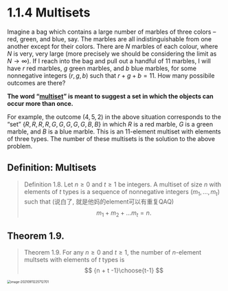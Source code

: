 # 1.1.4 Multisets

Imagine a bag which contains a large number of marbles of three colors – red, green, and blue, say. The marbles are all indistinguishable from one another except for their colors. There are $N$ marbles of each colour, where $N$ is very, very large (more precisely we should be considering the limit as $N \rightarrow \infty$). If I reach into the bag and pull out a handful of 11 marbles, I will have $r$ red marbles, $g$ green marbles, and $b$ blue marbles, for some nonnegative integers $(r, g, b)$ such that $r + g + b = 11$. How many possibile outcomes are there? 

**The word “<u>multiset</u>” is meant to suggest a set in which the objects can occur more than once.** 

For example, the outcome $(4, 5, 2)$ in the above situation corresponds to the “set” {$R, R, R, R, G, G, G, G, G, B, B$} in which $R$ is a red marble, $G$ is a green marble, and $B$ is a blue marble. This is an $11$-element multiset with elements of three types. The number of these multisets is the solution to the above problem.

## Definition: Multisets

> Definition 1.8. Let $n \geq 0$ and $t \geq 1$ be integers. A multiset of size $n$ with elements of $t$ types is a sequence of nonnegative integers $(m_1, ...,m_t)$ such that (说白了, 就是他妈的element可以有重复QAQ)
> $$
> m_1+m_2+...m_t = n.
> $$

## Theorem 1.9.

> Theorem 1.9. For any $n \geq 0$ and $t \geq 1$, the number of $n$-element multsets with elements of $t$ types is
> $$
> {n + t -1}\choose{t-1}
> $$

<img src="C:\Users\chrisli\AppData\Roaming\Typora\typora-user-images\image-20210911225712701.png" alt="image-20210911225712701" style="zoom:50%;" />
